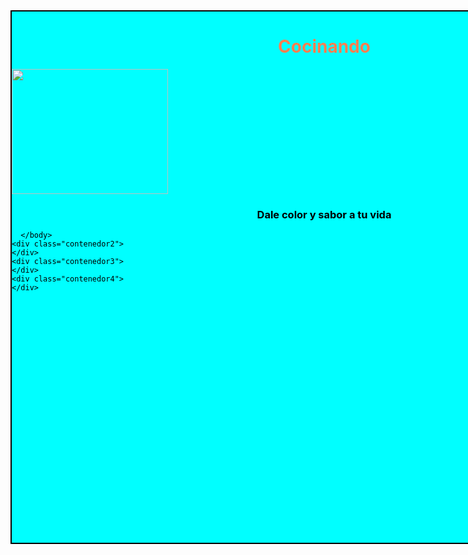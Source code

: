 <html>
  <head>
    <tittle></tittle>
 <style>
   .contenedor{
   text-aling: center;
   background: Aqua;
   border: 2px solid black;
   height: 850px;
   width: 1000px;
   float: left;
   }
    </style>
  </head>
  <body>
    <div class="contenedor">
      <h1><font color="Coral"><center>Cocinando</center></h1>
        <img src="https://t3.ftcdn.net/jpg/00/37/54/08/500_F_37540842_yhRP0cjzROZDg4wNDlehdwyrYhOjD1C2.jpg" height="200px" width="250">
        <h3><font color="black"><center>Dale color y sabor a tu vida</center></h3>
 
      </body>
    <div class="contenedor2">
    </div>
    <div class="contenedor3">
    </div>
    <div class="contenedor4">
    </div>
  </html>
